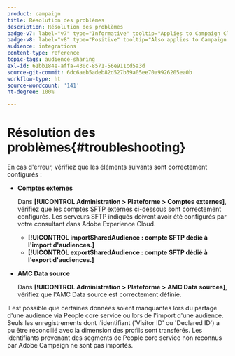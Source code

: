 ```yaml
---
product: campaign
title: Résolution des problèmes
description: Résolution des problèmes
badge-v7: label="v7" type="Informative" tooltip="Applies to Campaign Classic v7"
badge-v8: label="v8" type="Positive" tooltip="Also applies to Campaign v8"
audience: integrations
content-type: reference
topic-tags: audience-sharing
exl-id: 61bb184e-affa-430c-8571-56e911cd5a3d
source-git-commit: 6dc6aeb5adeb82d527b39a05ee70a9926205ea0b
workflow-type: ht
source-wordcount: '141'
ht-degree: 100%

---
```


# Résolution des problèmes{#troubleshooting}



En cas d&#39;erreur, vérifiez que les éléments suivants sont correctement configurés :

* **Comptes externes**

   Dans **[!UICONTROL Administration > Plateforme > Comptes externes]**, vérifiez que les comptes SFTP externes ci-dessous sont correctement configurés. Les serveurs SFTP indiqués doivent avoir été configurés par votre consultant dans Adobe Experience Cloud.

   * **[!UICONTROL importSharedAudience : compte SFTP dédié à l&#39;import d&#39;audiences.]**
   * **[!UICONTROL exportSharedAudience : compte SFTP dédié à l&#39;export d&#39;audiences.]**

* **AMC Data source**

   Dans **[!UICONTROL Administration > Plateforme > AMC Data sources]**, vérifiez que l&#39;AMC Data source est correctement définie.

Il est possible que certaines données soient manquantes lors du partage d&#39;une audience via People core service ou lors de l&#39;import d&#39;une audience. Seuls les enregistrements dont l&#39;identifiant (&#39;Visitor ID&#39; ou &#39;Declared ID&#39;) a pu être réconcilié avec la dimension des profils sont transférés. Les identifiants provenant des segments de People core service non reconnus par Adobe Campaign ne sont pas importés.
